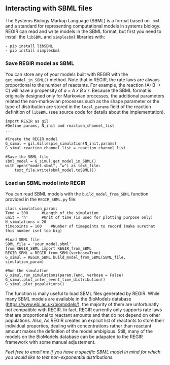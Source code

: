 ## Interacting with SBML files

The Systems Biology Markup Language (SBML) is a format based on `.xml` and a standard for representing computational models in systems biology. REGIR can read and write models in the SBML format, but first you need to install the `libSBML` and `simplesbml` libraries with:

	- pip install libSBML
	- pip install simplesbml
	

### Save REGIR model as SBML
You can store any of your models built with REGIR with the `get_model_in_SBML()` method. Note that in REGIR, the rate laws are always proportional to the number of reactants. For example, the reaction (A+B -> C) will have a propensity of *a = A x B x r*. Because the SBML format is originally designed only for Markovian processes, the additional parameters related the non-markovian processes such as the shape parameter or the type of distribution are stored in the `local_params` field of the reaction definition of `libSBML` (see source code for details about the implementation).

    import REGIR as gil
    #Define params, N_init and reaction_channel_list
    ...
    
    #Create the REGIR model
    G_simul = gil.Gillespie_simulation(N_init,params)
    G_simul.reaction_channel_list = reaction_channel_list
    
    #Save the SBML file
    sbml_model = G_simul.get_model_in_SBML()
    with open("model.sbml", "w") as text_file:
        text_file.write(sbml_model.toSBML())

 
### Load an SBML model into REGIR
You can read SBML models with the `build_model_from_SBML` function provided in the `REGIR_SBML.py` file:

    class simulation_param:
	Tend = 200		#Length of the simulation
	unit = 'h'		#Unit of time (is used for plotting purpose only)
	N_simulations = 20	
	timepoints = 100	#Number of timepoints to record (make surethat this number isnt too big)
    
    #Load SBML file
    SBML_file = 'your_model.sbml'
    from REGIR_SBML import REGIR_from_SBML
    REGIR_SBML = REGIR_from_SBML(verbose=True)
    G_simul = REGIR_SBML.build_model_from_SBML(SBML_file, simulation_param)
  
    #Run the simulation
    G_simul.run_simulations(param.Tend, verbose = False)
    G_simul.plot_inter_event_time_distribution()
    G_simul.plot_populations()
 
The function is maily useful to load SBML files generated by REGIR. While many SBML models are available in the BioModels database (https://www.ebi.ac.uk/biomodels/), the majority of them are unfortunatly not compatible with REGIR. In fact, REGIR currently only supports rate laws that are proportional to reactant amounts and that do not depend on other populations. Also, As REGIR creates an explicit list of reactants to store their individual properties, dealing with concentrations rather than reactant amount makes the definition of the model ambigious. Still, many of the models on the BioModels database can be adapated to the REGIR framework with some manual adjustement. 

*Feel free to email me if you have a specific SBML model in mind for which you would like to test non-exponential distributions.*
